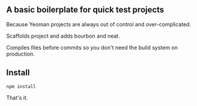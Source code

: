 ## A basic boilerplate for quick test projects
Because Yeoman projects are always out of control and over-complicated.

Scaffolds project and adds bourbon and neat.

Compiles files before commits so you don't need the build system on production.


## Install
```
npm install
```

That's it.
